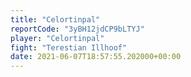 ```yaml
---
title: "Celortinpal"
reportCode: "3yBH12jdCP9bLTYJ"
player: "Celortinpal"
fight: "Terestian Illhoof"
date: 2021-06-07T18:57:55.202000+00:00
---
```


